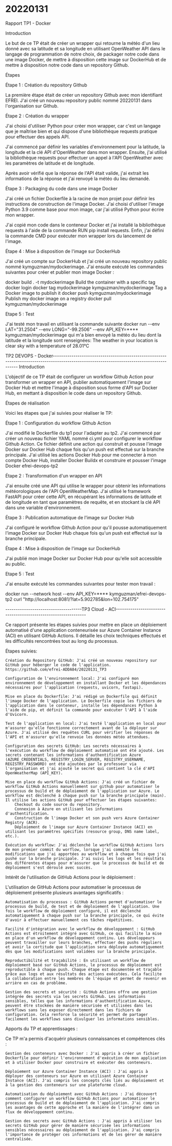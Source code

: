 # 20220131


Rapport TP1 - Docker

Introduction

Le but de ce TP était de créer un wrapper qui retourne la météo d'un lieu donné avec sa latitude et sa longitude en utilisant OpenWeather API dans le langage de programmation de notre choix, de packager notre code dans une image Docker, de mettre à disposition cette image sur DockerHub et de mettre à disposition notre code dans un repository Github.

Étapes

Étape 1 : Création du repository Github

La première étape était de créer un repository Github avec mon identifiant EFREI. J'ai créé un nouveau repository public nommé 20220131 dans l'organisation sur Github.


Étape 2 : Création du wrapper

J'ai choisi d'utiliser Python pour créer mon wrapper, car c'est un langage que je maîtrise bien et qui dispose d'une bibliothèque requests pratique pour effectuer des appels API.

J'ai commencé par définir les variables d'environnement pour la latitude, la longitude et la clé API d'OpenWeather dans mon wrapper. Ensuite, j'ai utilisé la bibliothèque requests pour effectuer un appel à l'API OpenWeather avec les paramètres de latitude et de longitude.

Après avoir vérifié que la réponse de l'API était valide, j'ai extrait les informations de la réponse et j'ai renvoyé la météo du lieu demandé.

Étape 3 : Packaging du code dans une image Docker

J'ai créé un fichier Dockerfile à la racine de mon projet pour définir les instructions de construction de l'image Docker. J'ai choisi d'utiliser l'image Python 3.9 comme base pour mon image, car j'ai utilisé Python pour écrire mon wrapper.

J'ai copié mon code dans le conteneur Docker et j'ai installé la bibliothèque requests à l'aide de la commande RUN pip install requests. Enfin, j'ai défini la commande CMD pour exécuter mon wrapper lors du lancement de l'image.

Étape 4 : Mise à disposition de l'image sur DockerHub

J'ai créé un compte sur DockerHub et j'ai créé un nouveau repository public nommé  kymguzman/mydockerimage. J'ai ensuite exécuté les commandes suivantes pour créer et publier mon image Docker :

docker build . -t mydockerimage Build the container with a specific tag
docker login
docker tag mydockerimage kymguzman/mydockerimage Tag a Docker image to publish it
docker push kymguzman/mydockerimage Publish my docker image on a registry
docker pull kymguzman/mydockerimage

Etape 5 : Test

J'ai testé mon travail en utilisant la commande suivante docker run --env LAT="31.2504" --env LONG="-99.2506" --env API_KEY=**** kymguzman/mydockerimage qui m'a bien envoyé la météo du lieu dont la latitude et la longitude sont renseignées: The weather in your location is clear sky with a temperature of 28.01°C


TP2 DEVOPS - Docker-------------------------------------------------------------------------------------------------------------------------------------------
Introduction

L'objectif de ce TP était de configurer un workflow Github Action pour transformer un wrapper en API, publier automatiquement l'image sur Docker Hub et mettre l'image à disposition sous forme d'API sur Docker Hub, en mettant à disposition le code dans un repository Github.

Étapes de réalisation

Voici les étapes que j'ai suivies pour réaliser le TP:

Étape 1 : Configuration du workflow Github Action

J'ai modifié le Dockerfile du tp1 pour l'adapter au tp2.
J'ai commencé par créer un nouveau fichier YAML nommé ci.yml pour configurer le workflow Github Action. Ce fichier définit une action qui construit et pousse l'image Docker sur Docker Hub chaque fois qu'un push est effectué sur la branche principale. J'ai utilisé les actions Docker Hub pour me connecter à mon compte Docker Hub, installer Docker Buildx et construire et pousser l'image Docker efrei-devops-tp2

Étape 2 : Transformation d'un wrapper en API

J'ai ensuite créé une API qui utilise le wrapper pour obtenir les informations météorologiques de l'API OpenWeatherMap. J'ai utilisé le framework FastAPI pour créer cette API, en récupérant les informations de latitude et de longitude en tant que paramètres de requête, et en stockant la clé API dans une variable d'environnement.

Étape 3 : Publication automatique de l'image sur Docker Hub

J'ai configuré le workflow Github Action pour qu'il pousse automatiquement l'image Docker sur Docker Hub chaque fois qu'un push est effectué sur la branche principale.

Étape 4 : Mise à disposition de l'image sur DockerHub

J'ai publié mon image Docker sur Docker Hub pour qu'elle soit accessible au public.

Etape 5 : Test

J'ai ensuite exécuté les commandes suivantes pour tester mon travail :

docker run --network host --env API_KEY=**** kymguzman/efrei-devops-tp2
curl "http://localhost:8081/?lat=5.902785&lon=102.754175"




-------------------------------------TP3 Cloud - ACI---------------------------------------------------------------

Ce rapport présente les étapes suivies pour mettre en place un déploiement automatisé d'une application conteneurisée sur Azure Container Instance (ACI) en utilisant GitHub Actions. Il détaille les choix techniques effectués et les difficultés rencontrées tout au long du processus.

Étapes suivies:

    Création du Repository GitHub: J'ai créé un nouveau repository sur GitHub pour héberger le code de l'application. https://github.com/efrei-ADDA84/20220131_TP3

    Configuration de l'environnement local: J'ai configuré mon environnement de développement en installant Docker et les dépendances nécessaires pour l'application (requests, uvicorn, fastapi).

    Mise en place du Dockerfile: J'ai rédigé un Dockerfile qui définit l'image Docker de l'application. Le Dockerfile copie les fichiers de l'application dans le conteneur, installe les dépendances Python à l'aide de pip, et définit la commande pour exécuter l'API à l'aide d'Uvicorn. 

    Test de l'application en local: J'ai testé l'application en local pour m'assurer qu'elle fonctionne correctement avant de la déployer sur Azure. J'ai utilisé des requêtes CURL pour vérifier les réponses de l'API et m'assurer qu'elle renvoie les données météo attendues.

    Configuration des secrets GitHub: Les secrets nécessaires à l'exécution du workflow de déploiement automatisé ont été ajouté. Les secrets contenant les informations d'authentification Azure (AZURE_CREDENTIALS, REGISTRY_LOGIN_SERVER, REGISTRY_USERNAME, REGISTRY_PASSWORD) ont été ajoutées par le professeur via l'organisation et j'ai ajouté le secret qui contient la clé d'API OpenWeatherMap (API_KEY).

    Mise en place du workflow GitHub Actions: J'ai créé un fichier de workflow GitHub Actions manuellement sur github pour automatiser le processus de build et de déploiement de l'application sur Azure. Le workflow est déclenché à chaque push sur la branche principale (main). Il utilise les actions GitHub pour effectuer les étapes suivantes:
        Checkout du code source du repository.
        Connexion à Azure en utilisant les informations d'authentification.
        Construction de l'image Docker et son push vers Azure Container Registry (ACR).
        Déploiement de l'image sur Azure Container Instance (ACI) en utilisant les paramètres spécifiés (resource group, DNS name label, etc.).

    Exécution du workflow: J'ai déclenché le workflow GitHub Actions lors de mon premier commit du worflow, lorsque j'ai commité les modifications que j'ai apportées au workflow et à chaque fois que j'ai pushé sur la branche principale. J'ai suivi les logs et les résultats des différentes étapes pour m'assurer que le processus de build et de déploiement s'est déroulé avec succès.

Intérêt de l'utilisation de GitHub Actions pour le déploiement :

L'utilisation de GitHub Actions pour automatiser le processus de déploiement présente plusieurs avantages significatifs :

    Automatisation du processus : GitHub Actions permet d'automatiser le processus de build, de test et de déploiement de l'application. Une fois le workflow de déploiement configuré, il est déclenché automatiquement à chaque push sur la branche principale, ce qui évite d'avoir à effectuer manuellement ces tâches répétitives.

    Facilité d'intégration avec le workflow de développement : GitHub Actions est étroitement intégré avec GitHub, ce qui facilite la mise en place d'un workflow de développement continu. Les développeurs peuvent travailler sur leurs branches, effectuer des pushs réguliers et avoir la certitude que l'application sera déployée automatiquement dès que les modifications sont validées sur la branche principale.

    Reproductibilité et traçabilité : En utilisant un workflow de déploiement basé sur GitHub Actions, le processus de déploiement est reproductible à chaque push. Chaque étape est documentée et traçable grâce aux logs et aux résultats des actions exécutées. Cela facilite la collaboration entre les membres de l'équipe et permet de revenir en arrière en cas de problème.

    Gestion des secrets et sécurité : GitHub Actions offre une gestion intégrée des secrets via les secrets GitHub. Les informations sensibles, telles que les informations d'authentification Azure, peuvent être stockées de manière sécurisée et utilisées dans les workflows sans les exposer directement dans les fichiers de configuration. Cela renforce la sécurité et permet de partager facilement les workflows sans divulguer les informations sensibles.

Apports du TP et apprentissages :

Ce TP m'a permis d'acquérir plusieurs connaissances et compétences clés :

    Gestion des conteneurs avec Docker : J'ai appris à créer un fichier Dockerfile pour définir l'environnement d'exécution de mon application et à utiliser Docker pour construire et exécuter des conteneurs.

    Déploiement sur Azure Container Instance (ACI) : J'ai appris à déployer des conteneurs sur Azure en utilisant Azure Container Instance (ACI). J'ai compris les concepts clés liés au déploiement et à la gestion des conteneurs sur une plateforme cloud.

    Automatisation du déploiement avec GitHub Actions : J'ai découvert comment configurer un workflow GitHub Actions pour automatiser le processus de build et de déploiement de l'application. J'ai compris les avantages de cette approche et la manière de l'intégrer dans un flux de développement continu.

    Gestion des secrets avec GitHub Actions : J'ai appris à utiliser les secrets GitHub pour gérer de manière sécurisée les informations sensibles nécessaires au déploiement de l'application. J'ai compris l'importance de protéger ces informations et de les gérer de manière centralisée.